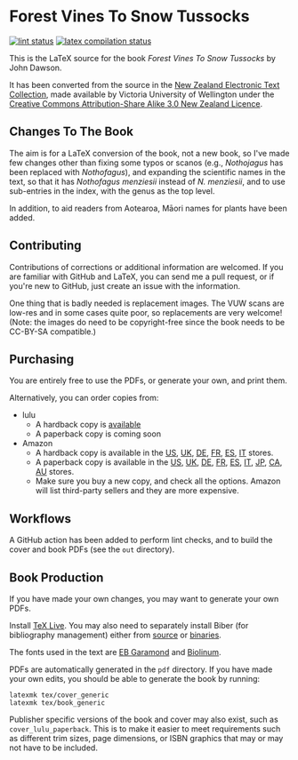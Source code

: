 # Forest Vines To Snow Tussocks

[![lint status](https://github.com/drinckes/forestvinestosnowtussocks/workflows/Super-Linter/badge.svg)](https://github.com/drinckes/forestvinestosnowtussocks/actions?query=workflow%3ASuper-Linter)
[![latex compilation status](https://github.com/drinckes/forestvinestosnowtussocks/workflows/Compile-LateX/badge.svg)](https://github.com/drinckes/forestvinestosnowtussocks/actions?query=workflow%3ACompile-LateX)

This is the LaTeX source for the book *Forest Vines To Snow Tussocks* by John Dawson.

It has been converted from the source in the [New Zealand Electronic Text Collection](http://nzetc.victoria.ac.nz/tm/scholarly/tei-DawFore.html), made available by Victoria University of Wellington under the [Creative Commons Attribution-Share Alike 3.0 New Zealand Licence](http://nzetc.victoria.ac.nz/tm/scholarly/tei-NZETC-About-copyright.html#ccbysa).

## Changes To The Book

The aim is for a LaTeX conversion of the book, not a new book, so I've made few changes other than fixing some typos or scanos (e.g., *Nothojagus* has been replaced with *Nothofagus*), and expanding the scientific names in the text, so that it has *Nothofagus menziesii* instead of *N. menziesii*, and to use sub-entries in the index, with the genus as the top level.

In addition, to aid readers from Aotearoa, Māori names for plants have been added.

## Contributing

Contributions of corrections or additional information are welcomed. If you are familiar with GitHub and LaTeX, you can send me a pull request, or if you're new to GitHub, just create an issue with the information.

One thing that is badly needed is replacement images. The VUW scans are low-res and in some cases quite poor, so replacements are very welcome! (Note: the images do need to be copyright-free since the book needs to be CC-BY-SA compatible.)

## Purchasing

You are entirely free to use the PDFs, or generate your own, and print them.

Alternatively, you can order copies from:

* lulu
    * A hardback copy is [available](https://www.lulu.com/shop/john-dawson-and-doug-rinckes/forest-vines-to-snow-tussocks/hardcover/product-mv8m9r.html)
    * A paperback copy is coming soon 
*  Amazon
    *  A hardback copy is available in the [US](https://www.amazon.com/dp/B09HFSMF5T), [UK](https://www.amazon.co.uk/dp/B09HFSMF5T), [DE](https://www.amazon.de/dp/B09HFSMF5T), [FR](https://www.amazon.fr/dp/B09HFSMF5T), [ES](https://www.amazon.es/dp/B09HFSMF5T), [IT](https://www.amazon.it/dp/B09HFSMF5T) stores.
    *  A paperback copy is available in the [US](https://www.amazon.com/dp/B09HG54WGF), [UK](https://www.amazon.co.uk/dp/B09HG54WGF), [DE](https://www.amazon.de/dp/B09HG54WGF), [FR](https://www.amazon.fr/dp/B09HG54WGF), [ES](https://www.amazon.es/dp/B09HG54WGF), [IT](https://www.amazon.it/dp/B09HG54WGF), [JP](https://www.amazon.co.jp/dp/B09HG54WGF), [CA](https://www.amazon.ca/dp/B09HG54WGF), [AU](https://www.amazon.com.au/dp/B09HG54WGF) stores.
    *  Make sure you buy a new copy, and check all the options. Amazon will list third-party sellers and they are more expensive.

## Workflows

A GitHub action has been added to perform lint checks, and to build the cover and book PDFs (see the `out` directory).

## Book Production

If you have made your own changes, you may want to generate your own PDFs.

Install [TeX Live](https://www.tug.org/texlive/). You may also need to separately install Biber
(for bibliography management) either from [source](https://github.com/plk/biber) or
[binaries](https://sourceforge.net/projects/biblatex-biber/files/biblatex-biber/current/binaries/).

The fonts used in the text are [EB Garamond](https://www.ctan.org/pkg/ebgaramond) and
[Biolinum](https://www.ctan.org/pkg/libertine).

PDFs are automatically generated in the `pdf` directory.
If you have made your own edits, you should be able to generate the book by running:

```shell
latexmk tex/cover_generic
latexmk tex/book_generic
```

Publisher specific versions of the book and cover may also exist, such as `cover_lulu_paperback`. This is to make it easier to meet requirements such as different trim sizes, page dimensions, or ISBN graphics that may or may not have to be included.
